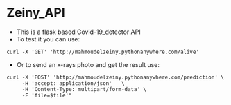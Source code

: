 # Zeiny_API
- This is a flask based Covid-19_detector API
- To test it you can use:
```
curl -X 'GET' 'http://mahmoudelzeiny.pythonanywhere.com/alive'
```
- Or to send an x-rays photo and get the result use:
```
curl -X 'POST' 'http://mahmoudelzeiny.pythonanywhere.com/prediction' \
     -H 'accept: application/json'   \
     -H 'Content-Type: multipart/form-data' \
     -F 'file=$file'"
```
